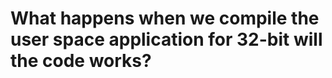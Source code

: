What happens when we compile the user space application for 32-bit will the code works?
========================================================================================
